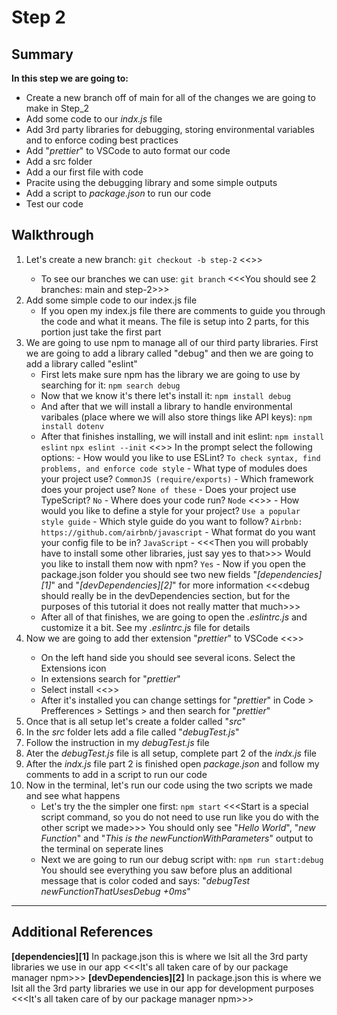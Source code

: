 # Step 2

## Summary
**In this step we are going to:**

- Create a new branch off of main for all of the changes we are going to make in Step_2
- Add some code to our _indx.js_ file
- Add 3rd party libraries for debugging, storing environmental variables and to enforce coding best practices
- Add "_prettier_" to VSCode to auto format our code
- Add a src folder
- Add a our first file with code
- Pracite using the debugging library and some simple outputs
- Add a script to _package.json_ to run our code
- Test our code

## Walkthrough

1. Let's create a new branch: `git checkout -b step-2` <<<Now all of the changes we will be making will only be on this step-2 branch>>>
   - To see our branches we can use: `git branch` <<<You should see 2 branches: main and step-2>>>
2. Add some simple code to our index.js file
   - If you open my index.js file there are comments to guide you through the code and what it means. The file is setup into 2 parts, for this portion just take the first part
3. We are going to use npm to manage all of our third party libraries. First we are going to add a library called "debug" and then we are going to add a library called "eslint"
   - First lets make sure npm has the library we are going to use by searching for it: `npm search debug`
   - Now that we know it's there let's install it: `npm install debug`
   - And after that we will install a library to handle environmental varibales (place where we will also store things like API keys): `npm install dotenv`
   - After that finishes installing, we will install and init eslint:
     `npm install eslint`
     `npx eslint --init` <<<This starts a prompt to initialize eslint>>>
     In the prompt select the following options: - How would you like to use ESLint? `To check syntax, find problems, and enforce code style` - What type of modules does your project use? `CommonJS (require/exports)` - Which framework does your project use? `None of these` - Does your project use TypeScript? `No` - Where does your code run? `Node` <<<You can select and deselect options using the spacebar>>> - How would you like to define a style for your project? `Use a popular style guide` - Which style guide do you want to follow? `Airbnb: https://github.com/airbnb/javascript` - What format do you want your config file to be in? `JavaScript` - <<<Then you will probably have to install some other libraries, just say yes to that>>> Would you like to install them now with npm? `Yes` - Now if you open the package.json folder you should see two new fields "_[dependencies][1]_" and "_[devDependencies][2]_" for more information <<<debug should really be in the devDependencies section, but for the purposes of this tutorial it does not really matter that much>>>
   - After all of that finishes, we are going to open the _.eslintrc.js_ and customize it a bit. See my _.eslintrc.js_ file for details
4. Now we are going to add ther extension "_prettier_" to VSCode <<<prettier just auto formats code before you save. This will help out a lot when you start getting a lot of code>>>
   - On the left hand side you should see several icons. Select the Extensions icon
   - In extensions search for "_prettier_"
   - Select install <<<You might have to reopen VSCode for the changes to take effect>>>
   - After it's installed you can change settings for "_prettier_" in Code > Prefferences > Settings > and then search for "_prettier_"
5. Once that is all setup let's create a folder called "_src_"
6. In the _src_ folder lets add a file called "_debugTest.js_"
7. Follow the instruction in my _debugTest.js_ file
8. Ater the _debugTest.js_ file is all setup, complete part 2 of the _indx.js_ file
9. After the _indx.js_ file part 2 is finished open _package.json_ and follow my comments to add in a script to run our code
10. Now in the terminal, let's run our code using the two scripts we made and see what happens
    - Let's try the the simpler one first: `npm start` <<<Start is a special script command, so you do not need to use run like you do with the other script we made>>>
      You should only see "_Hello World_", "_new Function_" and "_This is the newFunctionWithParameters_" output to the terminal on seperate lines
    - Next we are going to run our debug script with: `npm run start:debug`
      You should see everything you saw before plus an additional message that is color coded and says: "_debugTest newFunctionThatUsesDebug +0ms_"

---

## Additional References

**[dependencies][1]** In package.json this is where we lsit all the 3rd party libraries we use in our app <<<It's all taken care of by our package manager npm>>>
**[devDependencies][2]** In package.json this is where we lsit all the 3rd party libraries we use in our app for development purposes <<<It's all taken care of by our package manager npm>>>
